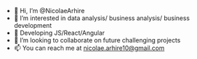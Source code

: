- 👋 Hi, I’m @NicolaeArhire
- 👀 I’m interested in data analysis/ business analysis/ business development
- 🌱 Developing JS/React/Angular 
- 💞️ I’m looking to collaborate on future challenging projects
- 📫 You can reach me at nicolae.arhire10@gmail.com

<!---
NicolaeArhire/NicolaeArhire is a ✨ special ✨ repository because its `README.md` (this file) appears on your GitHub profile.
You can click the Preview link to take a look at your changes.
--->
